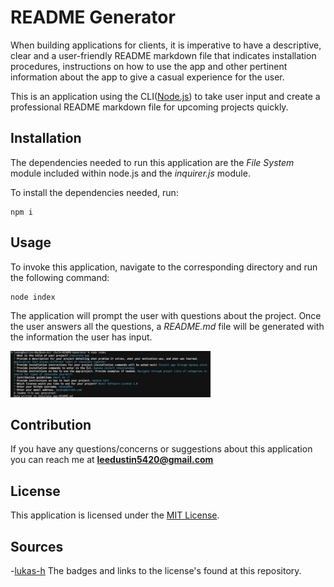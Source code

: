 # README Generator

When building applications for clients, it is imperative to have a descriptive, clear and a user-friendly README markdown file that indicates installation procedures, instructions on how to use the app and other pertinent information about the app to give a casual experience for the user.  

This is an application using the CLI([Node.js](https://nodejs.org/dist/latest-v18.x/docs/api/)) to take user input and create a professional README markdown file for upcoming projects quickly.

## Installation 
The dependencies needed to run this application are the *File System* module included within node.js and the *inquirer.js* module.

To install the dependencies needed, run:
```
npm i
```

## Usage 
To invoke this application, navigate to the corresponding directory and run the following command:  
```
node index
```
The application will prompt the user with questions about the project. Once the user answers all the questions, a *README.md* file will be generated with the information the user has input.   

![app-testingIMG](./Assets/Images/README%20app.jpeg)

## Contribution
If you have any questions/concerns or suggestions about this application you can reach me at **leedustin5420@gmail.com**  

## License
This application is licensed under the [MIT License](https://opensource.org/licenses/MIT).

## Sources
-[lukas-h](https://gist.github.com/lukas-h/2a5d00690736b4c3a7ba)
The badges and links to the license's found at this repository.